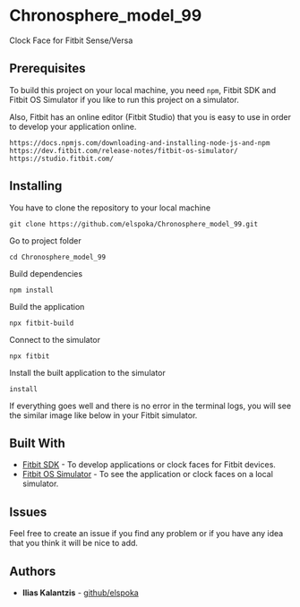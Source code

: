 # Chronosphere_model_99
Clock Face for Fitbit Sense/Versa

## Prerequisites

To build this project on your local machine, you need `npm`, Fitbit SDK and Fitbit OS Simulator if you like to run this project on a simulator.

Also, Fitbit has an online editor (Fitbit Studio) that you is easy to use in order to develop your application online.

```text
https://docs.npmjs.com/downloading-and-installing-node-js-and-npm
https://dev.fitbit.com/release-notes/fitbit-os-simulator/
https://studio.fitbit.com/
```
## Installing

You have to clone the repository to your local machine

```shell
git clone https://github.com/elspoka/Chronosphere_model_99.git
```

Go to project folder

```shell
cd Chronosphere_model_99
```

Build dependencies

```shell
npm install
```

Build the application

```shell
npx fitbit-build
```

Connect to the simulator

```shell
npx fitbit
```

Install the built application to the simulator

```shell
install
```

If everything goes well and there is no error in the terminal logs, you will see the similar image like below in your Fitbit simulator.

## Built With

* [Fitbit SDK](https://dev.fitbit.com/getting-started/) - To develop applications or clock faces for Fitbit devices.
* [Fitbit OS Simulator](https://dev.fitbit.com/release-notes/fitbit-os-simulator/) - To see the application or clock faces on a local simulator.

## Issues

Feel free to create an issue if you find any problem or if you have any idea that you think it will be nice to add.

## Authors

* **Ilias Kalantzis** - [github/elspoka](https://github.com/elspoka)
